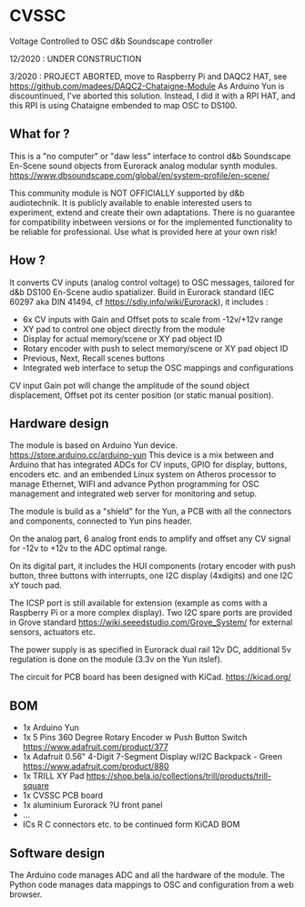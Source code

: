 # CVSSC
Voltage Controlled to OSC d&amp;b Soundscape controller

12/2020 : UNDER CONSTRUCTION

3/2020 : PROJECT ABORTED, move to Raspberry Pi and DAQC2 HAT, see https://github.com/madees/DAQC2-Chataigne-Module
As Arduino Yun is discountinued, I've aborted this solution. Instead, I did it with a RPI HAT, and this RPI is using Chataigne embended to map OSC to DS100.

## What for ?
This is a "no computer" or "daw less" interface to control d&b Soundscape En-Scene sound objects from Eurorack analog modular synth modules. https://www.dbsoundscape.com/global/en/system-profile/en-scene/

This community module is NOT OFFICIALLY supported by d&b audiotechnik. It is publicly available to enable interested users to experiment, extend and create their own adaptations. There is no guarantee for compatibility inbetween versions or for the implemented functionality to be reliable for professional. Use what is provided here at your own risk!

## How ?
It converts CV inputs (analog control voltage) to OSC messages, tailored for d&b DS100 En-Scene audio spatializer.
Build in Eurorack standard (IEC 60297 aka DIN 41494, cf https://sdiy.info/wiki/Eurorack), it includes :
* 6x CV inputs with Gain and Offset pots to scale from -12v/+12v range
* XY pad to control one object directly from the module
* Display for actual memory/scene or XY pad object ID
* Rotary encoder with push to select memory/scene or XY pad object ID
* Previous, Next, Recall scenes buttons
* Integrated web interface to setup the OSC mappings and configurations

CV input Gain pot will change the amplitude of the sound object displacement, Offset pot its center position (or static manual position).

## Hardware design
The module is based on Arduino Yun device. https://store.arduino.cc/arduino-yun
This device is a mix between and Arduino that has integrated ADCs for CV inputs, GPIO for display, buttons, encoders etc. and an embended Linux system on Atheros processor to manage Ethernet, WIFI and advance Python programming for OSC management and integrated web server for monitoring and setup.

The module is build as a "shield" for the Yun, a PCB with all the connectors and components, connected to Yun pins header. 

On the analog part, 6 analog front ends to amplify and offset any CV signal for -12v to +12v to the ADC optimal range.

On its digital part, it includes the HUI components (rotary encoder with push button, three buttons with interrupts, one I2C display (4xdigits) and one I2C xY touch pad.

The ICSP port is still available for extension (example as coms with a Raspberry Pi or a more complex display).
Two I2C spare ports are provided in Grove standard https://wiki.seeedstudio.com/Grove_System/ for external sensors, actuators etc.

The power supply is as specified in Eurorack dual rail 12v DC, additional 5v regulation is done on the module (3.3v on the Yun itslef).

The circuit for PCB board has been designed with KiCad. https://kicad.org/

## BOM
* 1x Arduino Yun
* 1x 5 Pins 360 Degree Rotary Encoder w Push Button Switch https://www.adafruit.com/product/377
* 1x Adafruit 0.56" 4-Digit 7-Segment Display w/I2C Backpack - Green https://www.adafruit.com/product/880
* 1x TRILL XY Pad https://shop.bela.io/collections/trill/products/trill-square
* 1x CVSSC PCB board
* 1x aluminium Eurorack ?U front panel
* ...
* ICs R C connectors etc. to be continued form KiCAD BOM

## Software design
The Arduino code manages ADC and all the hardware of the module.
The Python code manages data mappings to OSC and configuration from a web browser.
